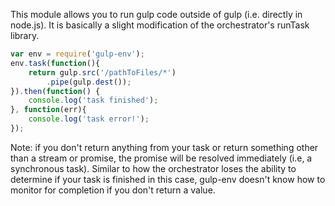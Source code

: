 ﻿This module allows you to run gulp code outside of gulp (i.e. directly in node.js).  It is basically a slight 
modification of the orchestrator's runTask library.  

```javascript
var env = require('gulp-env');
env.task(function(){
	return gulp.src('/pathToFiles/*')
		.pipe(gulp.dest());
}).then(function() {
	console.log('task finished');
}, function(err){
	console.log('task error!');
});
```

Note:  if you don't return anything from your task or return something other than a stream or promise, the promise will be resolved immediately (i.e, a synchronous task).  Similar to how the 
orchestrator loses the ability to determine if your task is finished in this case, gulp-env doesn't know how to monitor
for completion if you don't return a value.


